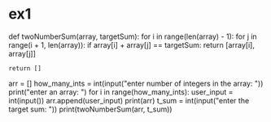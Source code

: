 # ex1

def twoNumberSum(array, targetSum):
    for i in range(len(array) - 1):
        for j in range(i + 1, len(array)):
            if array[i] + array[j] == targetSum:
                return [array[i], array[j]]

    return []


arr = []
how_many_ints = int(input("enter number of integers in the array: "))
print("enter an array: ")
for i in range(how_many_ints):
    user_input = int(input())
    arr.append(user_input)
print(arr)
t_sum = int(input("enter the target sum: "))
print(twoNumberSum(arr, t_sum))


